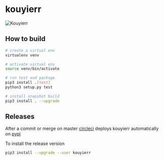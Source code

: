 # kouyierr

![Kouyierr](logo.jpg)


## How to build

```bash
# create a virtual env
virtualenv venv

# activate virtual env 
source venv/bin/activate 

# run test and package
pip3 install .[test]
python3 setup.py test

# install snapshot build
pip3 install . --upgrade
```


## Releases

After a commit or merge on master [circleci](https://circleci.com/vmdude/kouyierr) deploys kouyierr automatically on [pypi](https://pypi.org/project/kouyierr/)

To install the release version

```bash
pip3 install --upgrade --user kouyierr
```
